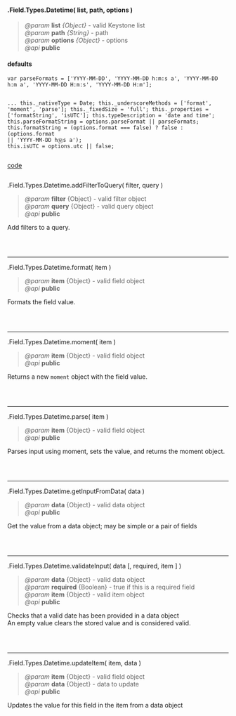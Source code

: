 #### .Field.Types.Datetime( list, path, options )  
> *@param* **list** _{Object}_  - valid Keystone list   
> *@param* **path** _{String}_  - path   
> *@param* **options** _{Object}_  - options   
> *@api* **public**  

<div class="code-header"> <h4>defaults</h4></div><pre class=" language-javascript"><code class="language-javascript">var parseFormats = ['YYYY-MM-DD', 'YYYY-MM-DD h:m:s a', 'YYYY-MM-DD h:m a', 'YYYY-MM-DD H:m:s', 'YYYY-MM-DD H:m'];
   
...
this._nativeType = Date;
this._underscoreMethods = ['format', 'moment', 'parse'];
this._fixedSize = 'full';
this._properties = ['formatString', 'isUTC'];
this.typeDescription = 'date and time';
this.parseFormatString = options.parseFormat || parseFormats;
this.formatString = (options.format === false) ? false : (options.format || 'YYYY-MM-DD h:m:s a');
this.isUTC = options.utc || false;</code></pre>

<div class="code-header addGitHubLink" data-file="lib/fieldTypes/datetime.js"> <a href="#" class="loadCode"> code</a></div><pre class=" language-javascript hideCode api"></pre> 

<span class="subMethod"> .Field.Types.Datetime.addFilterToQuery( filter, query ) </span>   
> *@param* **filter** {Object} - valid filter object   
> *@param* **query** {Object} - valid query object   
> *@api* **public**    

Add filters to a query.  
<div class="code-header addGitHubLink" data-file="lib/fieldTypes/datetime.js#L34"> &nbsp;</div><pre class=" language-javascript hideCode api"></pre> 

---

<span class="subMethod"> .Field.Types.Datetime.format( item ) </span>  
> *@param* **item** {Object} - valid field object   
> *@api* **public**     

Formats the field value.

<div class="code-header addGitHubLink" data-file="lib/fieldTypes/datetime.js#L35"> &nbsp;</div><pre class=" language-javascript hideCode api"></pre> 

---
<span class="subMethod"> .Field.Types.Datetime.moment( item ) </span> 
> *@param* **item** {Object} - valid field object   
> *@api* **public**    

Returns a new `moment` object with the field value.    

<div class="code-header addGitHubLink" data-file="lib/fieldTypes/datetime.js#L36">&nbsp; </div><pre class=" language-javascript hideCode api"></pre> 

---
<span class="subMethod"> .Field.Types.Datetime.parse( item )  </span>  
> *@param* **item** {Object} - valid field object   
> *@api* **public**  

Parses input using moment, sets the value, and returns the moment object.  
<div class="code-header addGitHubLink" data-file="lib/fieldTypes/datetime.js#L37">&nbsp; </div><pre class=" language-javascript hideCode api"></pre> 

---

<span class="subMethod"> .Field.Types.Datetime.getInputFromData( data ) </span>  
> *@param* **data** {Object} - valid data object   
> *@api* **public**     

Get the value from a data object; may be simple or a pair of fields

<div class="code-header addGitHubLink" data-file="lib/fieldTypes/datetime.js#L39-L48"> &nbsp;</div><pre class=" language-javascript hideCode api"></pre> 

---
<span class="subMethod"> .Field.Types.Datetime.validateInput( data [, required, item ] )  </span> 
> *@param* **data** {Object} - valid data object  
> *@param* **required** {Boolean} - true if this is a required field  
> *@param* **item** {Object} - valid item object  
> *@api* **public**   
  
Checks that a valid date has been provided in a data object  
An empty value clears the stored value and is considered valid.

<div class="code-header addGitHubLink" data-file="lib/fieldTypes/datetime.js#L50-L64"> &nbsp;</div><pre class=" language-javascript hideCode api"></pre> 


---
<span class="subMethod"> .Field.Types.Datetime.updateItem( item, data )  </span> 
> *@param* **item** {Object} - valid field object  
> *@param* **data** {Object} - data to update  
> *@api* **public**  

Updates the value for this field in the item from a data object 

<div class="code-header addGitHubLink" data-file="lib/fieldTypes/datetime.js#L66-L82"> &nbsp;</div><pre class=" language-javascript hideCode api"></pre> 
